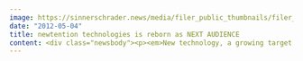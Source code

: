 ```yaml
---
image: https://sinnerschrader.news/media/filer_public_thumbnails/filer_public/2a/d4/2ad4c463-9a10-4aa9-b93b-f3d1e4883b92/varfoldersdjk8pxf42x64d8fxslz8jcc8fc0000gnttmpvssbui__480x288_q85_crop_subsampling-2_upscale.png
date: "2012-05-04"
title: newtention technologies is reborn as NEXT AUDIENCE
content: <div class="newsbody"><p><em>New technology, a growing target group, international set-up&#58; NEXT AUDIENCE will now focus on the targeting market for advertisers across Europe.</em></p><p>newtention technologies has repositioned itself&#58; now renamed NEXT AUDIENCE, the German targeting pioneer will from now on focus on servicing advertisers looking to use data-driven online marketing.</p><p>NEXT AUDIENCE is responding to the rapidly growing demand from advertisers across Europe who want to merge the data of their digital marketing activities – e.g. from Search, Social Media, Display and Affiliate marketing – with that from their Web platforms and CRM systems, in real-time. More and more advertisers are looking for ways to fully exploit the potential of their data pools without having to share them with external service providers.</p><p>After a period of intensive development and programming, NEXT AUDIENCE is now able to meet these requirements with a single system&#58; its new technology combines state-of-the-art in-memory database technologies, persistent Cookie procedures and a scalable real-time targeting engine that can process several hundred thousand requests per second.</p><p>The results allow for precisely modelling user segments, which can then be approached without scatter losses using the integrated adserver solution.</p><p>NEXT AUDIENCE MD Torsten Ahlers says&#58; “Our repositioning has a clear goal. We give advertisers the proper tools to massively increase the effectiveness and efficiency of their digital marketing. Our system links information from a wide range of sources, analyses it and compiles clearly defined target groups in real-time. The customer retains full control of their data.”</p><p>Matthias Schrader, CEO of SinnerSchrader AG, comments on the successful development work done by his group’s subsidiary, NEXT AUDIENCE&#58; “We have achieved a technological breakthrough that lets us realise the wishes of a rapidly developing market. newtention has been renamed NEXT AUDIENCE to make it clear to the outside that we are reinventing ourselves. Our strategy is geared toward becoming the leading targeting technology partner for advertisers in Europe. NEXT AUDIENCE is the next generation in data management and ad serving.“</p><p><strong>About NEXT AUDIENCE</strong><br/>NEXT AUDIENCE GmbH, a wholly owned subsidiary of Hamburg-based SinnerSchrader AG, was created from the German targeting pioneer newtention technologies in May 2012. NEXT AUDIENCE offers advertisers its NEXTAUDIENCE Suite 8.0, a bespoke technology for data-driven online marketing. The system enables advertisers to merge data from their digital marketing activities with data from their Web platforms and CRM systems in real-time, without having to share it with third parties. NEXT AUDIENCE aspires to become the technology market leader for advertisers in Europe by developing specialised targeting solutions.</p><p>For more information, please visit the company’s homepage&#58; <a href="http&#58;//www.next-audience.com">http&#58;//www.next-audience.com</a></p><p><strong>Downloads&#58;</strong><br/><a href="http&#58;//cl.ly/1D0S172l001s172H1Q2D">Logopackage</a><br/><a href="http&#58;//cl.ly/392I0E1I1S0S3a011n0L">Photographs Management</a></p></div>
---
```

